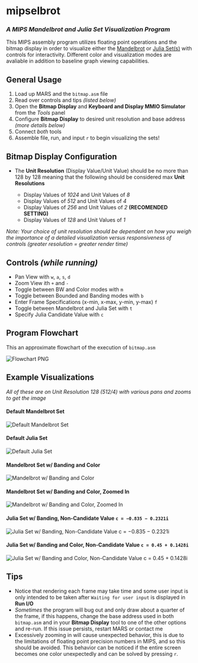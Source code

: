 # mipselbrot
### ***A MIPS Mandelbrot and Julia Set Visualization Program***
This MIPS assembly program utilizes floating point operations and the bitmap display in order to visualize either the [Mandelbrot](https://en.wikipedia.org/wiki/Mandelbrot_set) or [Julia Set(s)](https://en.wikipedia.org/wiki/Julia_set) with controls for interactivity. Different color and visualization modes are avaliable in addition to baseline graph viewing capabilities.


## General Usage
1. Load up MARS and the `bitmap.asm` file
2. Read over controls and tips *(listed below)*
3. Open the **Bitmap Display** and **Keyboard and Display MMIO Simulator** from the *Tools* panel
4. Configure **Bitmap Display** to desired unit resolution and base address *(more details below)*
5. Connect *both* tools
6. Assemble file, run, and input `r` to begin visualizing the sets!

## Bitmap Display Configuration
- The **Unit Resolution** (Display Value/Unit Value) should be no more than 128 by 128 meaning that the following should be considered max **Unit Resolutions**

  - Display Values of *1024* and Unit Values of *8* 
  - Display Values of *512* and Unit Values of *4* 
  - Display Values of *256* and Unit Values of *2* **(RECOMENDED SETTING)**
  - Display Values of *128* and Unit Values of *1* 

*Note: Your choice of unit resolution should be dependent on how you weigh the importance of a detailed visualization versus responsiveness of controls (greater resolution = greater render time)*
## Controls *(while running)*
- Pan View with `w`, `a`, `s`, `d` 
- Zoom View ith `+` and `-`
- Toggle between BW and Color modes with `m`
- Toggle between Bounded and Banding modes with `b`
- Enter Frame Specifications (x-min, x-max, y-min, y-max) `f`
- Toggle between Mandelbrot and Julia Set with `t`
- Specify Julia Candidate Value with `c`

## Program Flowchart
This an approximate flowchart of the execution of `bitmap.asm`

![Flowchart PNG](img/MipselbrotFlowchart.png)

## Example Visualizations
*All of these are on Unit Resolution 128 (512/4) with various pans and zooms to get the image*
#### Default Mandelbrot Set
![Default Mandelbrot Set](img/mipselbrotMDefault.png)
#### Default Julia Set
![Default Julia Set](img/mipselbrotJDefault.png)
#### Mandelbrot Set w/ Banding and Color
![Mandelbrot w/ Banding and Color](img/mipselbrotMBC.png)
#### Mandelbrot Set w/ Banding and Color, Zoomed In
![Mandelbrot w/ Banding and Color, Zoomed In](img/mipselbrotMBCZoomedIn.png)
#### Julia Set w/ Banding, Non-Candidate Value `c = −0.835 − 0.2321i`
![Julia Set w/ Banding, Non-Candidate Value c = −0.835 − 0.2321i](img/mipselbrotJC1.png)
#### Julia Set w/ Banding and Color, Non-Candidate Value `c = 0.45 + 0.1428i`
![Julia Set w/ Banding and Color, Non-Candidate Value c = 0.45 + 0.1428i](img/mipselbrotJC2.png)

## Tips
- Notice that rendering each frame may take time and some user input is only intended to be taken after `Waiting for user input` is displayed in **Run I/O**
- *Sometimes* the program will bug out and only draw about a quarter of the frame, if this happens, change the base address used in both `bitmap.asm` and in your **Bitmap Display** tool to one of the other options and re-run. If this issue persists, restart MARS or contact me
- Excessively zooming in will cause unexpected behavior, this is due to the limitations of floating point precision numbers in MIPS, and so this should be avoided. This behavior can be noticed if the entire screen becomes one color unexpectedly and can be solved by pressing `r`.

